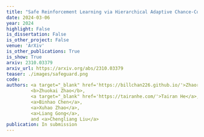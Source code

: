 ```yaml
---
title: "Safe Reinforcement Learning via Hierarchical Adaptive Chance-Constraint Safeguards"
date: 2024-03-06
year: 2024
highlight: False
is_dissertation: False
is_other_project: False
venue: 'ArXiv'
is_other_publications: True
is_show: True
arxiv: 2310.03379
arxiv_url: https://arxiv.org/abs/2310.03379
teaser: ./images/safeguard.png
code:
authors: <a target="_blank" href='https://billchan226.github.io/'>Zhaorun Chen</a>,
         <b>Zhuokai Zhao</b>,
         <a target="_blank" href='https://tairanhe.com/'>Tairan He</a>,
         <a>Binhao Chen</a>,
         <a>Xuhao Zhao</a>,
         <a>Liang Gong</a>,
         and <a>Chengliang Liu</a>
publication: In submission
---
```

